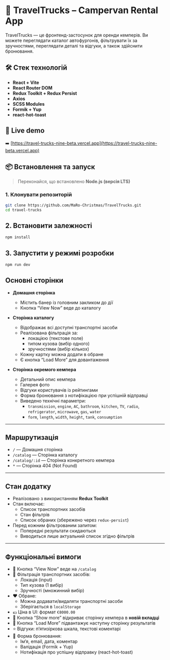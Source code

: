 # 🚐 TravelTrucks – Campervan Rental App

TravelTrucks — це фронтенд-застосунок для оренди кемперів. Ви можете переглядати каталог автофургонів, фільтрувати їх за зручностями, переглядати деталі та відгуки, а також здійснити бронювання.

## 🛠 Стек технологій

- **React + Vite**
- **React Router DOM**
- **Redux Toolkit + Redux Persist**
- **Axios**
- **SCSS Modules**
- **Formik + Yup**
- **react-hot-toast**

## 🔗 Live demo

➡️ [https://travel-trucks-nine-beta.vercel.app](https://travel-trucks-nine-beta.vercel.app)

## 📦 Встановлення та запуск

> Переконайся, що встановлено **Node.js (версія LTS)**

### 1. Клонувати репозиторій

```bash
git clone https://github.com/MaRo-Christmas/TravelTrucks.git
cd travel-trucks
```

## 2. Встановити залежності

```bash
npm install
```

## 3. Запустити у режимі розробки

```bash
npm run dev
```

## Основні сторінки

- **Домашня сторінка**

  - Містить банер із головним закликом до дії
  - Кнопка “View Now” веде до каталогу

- **Сторінка каталогу**

  - Відображає всі доступні транспортні засоби
  - Реалізована фільтрація за:
    - локацією (текстове поле)
    - типом кузова (вибір одного)
    - зручностями (вибір кількох)
  - Кожну картку можна додати в обране
  - Є кнопка “Load More” для довантаження

- **Сторінка окремого кемпера**
  - Детальний опис кемпера
  - Галерея фото
  - Відгуки користувачів із рейтингами
  - Форма бронювання з нотифікацією при успішній відправці
  - Виведено технічні параметри:
    - `transmission`, `engine`, `AC`, `bathroom`, `kitchen`, `TV`, `radio`, `refrigerator`, `microwave`, `gas`, `water`
    - `form`, `length`, `width`, `height`, `tank`, `consumption`

---

## Маршрутизація

- `/` — Домашня сторінка
- `/catalog` — Сторінка каталогу
- `/catalog/:id` — Сторінка конкретного кемпера
- `*` — Сторінка 404 (Not Found)

---

## Стан додатку

- Реалізовано з використанням **Redux Toolkit**
- Стан включає:
  - Список транспортних засобів
  - Стан фільтрів
  - Список обраних (збережено через `redux-persist`)
- Перед кожним фільтрованим запитом:
  - Попередні результати скидаються
  - Виводиться лише актуальний список згідно фільтрів

---

## Функціональні вимоги

- 🔗 Кнопка “View Now” веде на `/catalog`
- 📍 Фільтрація транспортних засобів:
  - Локація (input)
  - Тип кузова (1 вибір)
  - Зручності (множинний вибір)
- ❤️ Обране:
  - Можна додавати/видаляти транспортні засоби
  - Зберігається в `localStorage`
- 💶 Ціна в UI: формат `€8000.00`
- 🔎 Кнопка “Show more” відкриває сторінку кемпера в **новій вкладці**
- 🔄 Кнопка “Load More” підвантажує наступну сторінку результатів
- ⭐ Відгуки: п’ятизіркова шкала, текстові коментарі
- 📝 Форма бронювання:
  - Імʼя, email, дата, коментар
  - Валідація (Formik + Yup)
  - Нотифікація про успішну відправку (react-hot-toast)
